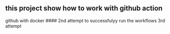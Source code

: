 ## this project show how to work with github action
github with docker #### 2nd attempt to successfulyy run the workflows
3rd attempt